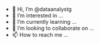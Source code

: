 - 👋 Hi, I’m @dataanalystg
- 👀 I’m interested in ...
- 🌱 I’m currently learning ...
- 💞️ I’m looking to collaborate on ...
- 📫 How to reach me ...

<!---
dataanalystg/dataanalystg is a ✨ special ✨ repository because its `README.md` (this file) appears on your GitHub profile.
You can click the Preview link to take a look at your changes.
--->
